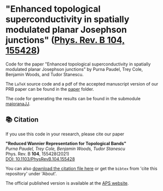 # "Enhanced topological superconductivity in spatially modulated planar Josephson junctions" ([Phys. Rev. B 104, 155428](https://journals.aps.org/prb/abstract/10.1103/PhysRevB.104.155428))

Code for the paper "Enhanced topological superconductivity in spatially modulated planar Josephson junctions" by Purna Paudel, Trey Cole, Benjamin Woods, and Tudor Stanescu. 

The `LaTeX` source code and a pdf of the accepted manuscript version of our PRB paper can be found in the [paper](/paper) folder.

The code for generating the results can be found in the submodule [majoranaJJ](/majoranaJJ). 

## 📚 Citation

If you use this code in your research, please cite our paper

**"Reduced Wannier Representation for Topological Bands"**  
*Purna Paudel, Trey Cole, Benjamin Woods, Tudor Stanescu*  
Phys. Rev. B **104**, 155428(2021)  
[DOI: 10.1103/PhysRevB.104.155428](https://doi.org/10.1103/PhysRevB.104.155428)

You can also [download the citation file here](./CITATION.cff) or get the `bibtex` from 'cite this repository' under 'About'.

The official published version is available at the [APS website](https://journals.aps.org/prb/abstract/10.1103/PhysRevB.104.155428).
